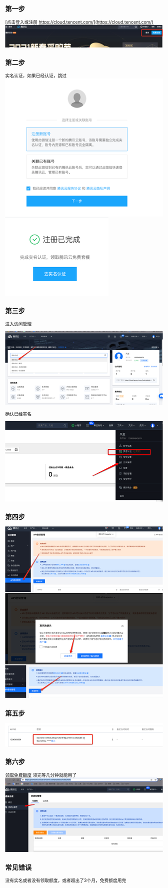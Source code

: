 

## 第一步

[点击登入或注册 https://cloud.tencent.com/](https://cloud.tencent.com/)
![输入图片说明](register.assets/221758_b956bea8_1093073.png "屏幕截图.png")

## 第二步

实名认证，如果已经认证，跳过
![输入图片说明](register.assets/221854_4e93ab08_1093073.png "屏幕截图.png")
![输入图片说明](register.assets/221914_a0952242_1093073.png "屏幕截图.png")

## 第三步

[进入访问管理](https://console.cloud.tencent.com/tts)


![输入图片说明](register.assets/224647_633a637f_1093073.png "屏幕截图.png")

确认已经实名

![image-20211208105401801](register.assets/image-20211208105401801.png)


## 第四步
![输入图片说明](register.assets/224857_bb052abb_1093073.png "屏幕截图.png")
![输入图片说明](register.assets/224927_40f9b40f_1093073.png "屏幕截图.png")
![](register.assets/224952_e65cd705_1093073.png "屏幕截图.png")


## 第五步

![输入图片说明](register.assets/225041_96afdac3_1093073.png "屏幕截图.png")

## 第六步

[领取免费额度](https://console.cloud.tencent.com/tts/resourcebundle)
领完等几分钟就能用了
![image-20211216171027742](register.assets/image-20211216171027742.png)

## 常见错误

没有实名或者没有领取额度，或者超出了3个月，免费额度用完
